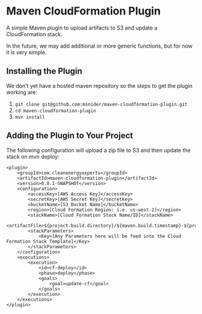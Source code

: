 # Maven CloudFormation Plugin

A simple Maven plugin to upload artifacts to S3 and update a CloudFormation stack.

In the future, we may add additional or more generic functions, but for now it is 
very simple.

## Installing the Plugin

We don't yet have a hosted maven repository so the steps to get the plugin working are:

1. `git clone git@github.com:msnider/maven-cloudformation-plugin.git`
2. `cd maven-cloudformation-plugin`
3. `mvn install`

## Adding the Plugin to Your Project
The following configuration will upload a zip file to S3 and then update the stack on mvn deploy:

	<plugin>
		<groupId>com.cleanenergyexperts</groupId>
		<artifactId>maven-cloudformation-plugin</artifactId>
		<version>0.0.1-SNAPSHOT</version>
		<configuration>
			<accessKey>[AWS Access Key]</accessKey>
			<secretKey>[AWS Secret Key]</secretKey>
			<bucketName>[S3 Bucket Name]</bucketName>
			<region>[Cloud Formation Region: i.e. us-west-2]</region>
			<stackName>[Cloud Formation Stack Name/ID]</stackName>
			<artifactFile>${project.build.directory}/${maven.build.timestamp}-${project.build.finalName}.zip</artifactFile>
			<stackParameters>
				<Key>[Any Parameters here will be feed into the Cloud Formation Stack Template]</Key>
			</stackParameters>
		</configuration>
		<executions>
			<execution>
				<id>cf-deploy</id>
				<phase>deploy</phase>
				<goals>
					<goal>update-cf</goal>
				</goals>
			</execution>
		</executions>
	</plugin>
